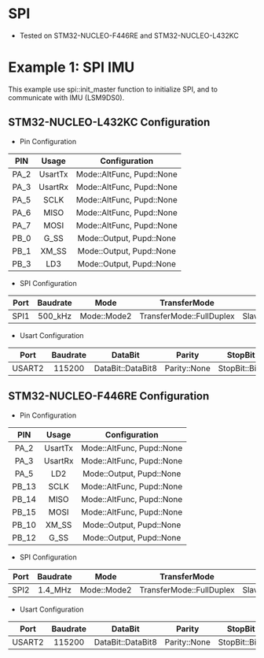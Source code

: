 # SPI
- Tested on STM32-NUCLEO-F446RE and STM32-NUCLEO-L432KC

# Example 1: SPI IMU
This example use spi::init_master function to initialize SPI, and to communicate with IMU (LSM9DS0).

## STM32-NUCLEO-L432KC Configuration

- Pin Configuration

|  PIN   |  Usage |   Configuration          |
|:------:|:------:|:------------------------:|
| PA_2   | UsartTx| Mode::AltFunc, Pupd::None|
| PA_3   | UsartRx| Mode::AltFunc, Pupd::None|
| PA_5   |  SCLK  | Mode::AltFunc, Pupd::None|
| PA_6   |  MISO  | Mode::AltFunc, Pupd::None|
| PA_7   |  MOSI  | Mode::AltFunc, Pupd::None|
| PB_0   |  G_SS  | Mode::Output,  Pupd::None|
| PB_1   | XM_SS  | Mode::Output,  Pupd::None|
| PB_3   |  LD3   | Mode::Output,  Pupd::None|

- SPI Configuration

| Port |  Baudrate |     Mode    |        TransferMode      |         SlaveSelectMode         | FrameFormat | DataSize  | Rx Fifo Threshold |
|:----:|:---------:|:-----------:|:------------------------:|:-------------------------------:|:-----------:|:---------:|:-----------------:|
| SPI1 |  500_kHz  | Mode::Mode2 | TransferMode::FullDuplex | SlaveSelectMode::OutputHardware |   Motorola  |  8 bits   |FifoThreshold::Byte|

- Usart Configuration

|  Port | Baudrate |  DataBit         |   Parity   | StopBit      |
|:-----:|:--------:|:----------------:|:----------:|:------------:|
| USART2| 115200   | DataBit::DataBit8|Parity::None| StopBit::Bit1|

## STM32-NUCLEO-F446RE Configuration

- Pin Configuration

|  PIN   |  Usage |   Configuration          |
|:------:|:------:|:------------------------:|
| PA_2   | UsartTx| Mode::AltFunc, Pupd::None|
| PA_3   | UsartRx| Mode::AltFunc, Pupd::None|
| PA_5   |   LD2  | Mode::Output,  Pupd::None|
| PB_13  |  SCLK  | Mode::AltFunc, Pupd::None|
| PB_14  |  MISO  | Mode::AltFunc, Pupd::None|
| PB_15  |  MOSI  | Mode::AltFunc, Pupd::None|
| PB_10  |  XM_SS | Mode::Output,  Pupd::None|
| PB_12  |  G_SS  | Mode::Output,  Pupd::None|

- SPI Configuration

| Port |  Baudrate |     Mode    |        TransferMode      |         SlaveSelectMode         | FrameFormat | DataSize  |
|:----:|:---------:|:-----------:|:------------------------:|:-------------------------------:|:-----------:|:---------:|
| SPI2 |  1.4_MHz  | Mode::Mode2 | TransferMode::FullDuplex | SlaveSelectMode::OutputHardware |   Motorola  |  8 bits   |

- Usart Configuration

|  Port | Baudrate |  DataBit         |   Parity   | StopBit      |
|:-----:|:--------:|:----------------:|:----------:|:------------:|
| USART2| 115200   | DataBit::DataBit8|Parity::None| StopBit::Bit1|
